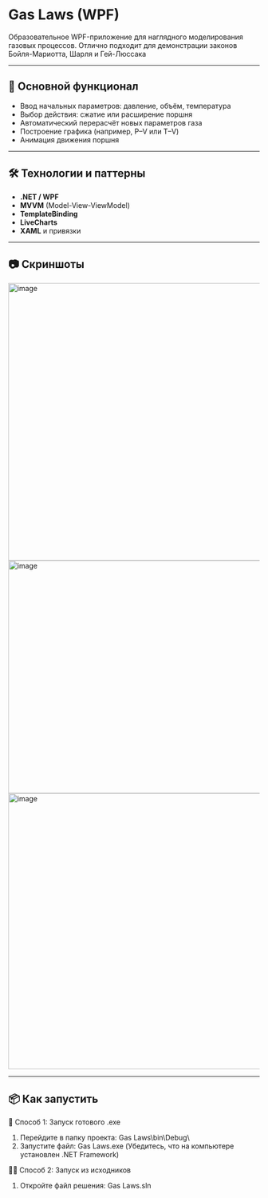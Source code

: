 # Gas Laws (WPF)

Образовательное WPF-приложение для наглядного моделирования газовых процессов. Отлично подходит для демонстрации законов Бойля-Мариотта, Шарля и Гей-Люссака

---

## 🚀 Основной функционал

- Ввод начальных параметров: давление, объём, температура
- Выбор действия: сжатие или расширение поршня
- Автоматический перерасчёт новых параметров газа
- Построение графика (например, P–V или T–V)
- Анимация движения поршня

---

## 🛠️ Технологии и паттерны

- **.NET / WPF**
- **MVVM** (Model-View-ViewModel)
- **TemplateBinding**
- **LiveCharts**
- **XAML** и привязки

---

## 📷 Скриншоты

<img width="1182" height="555" alt="image" src="https://github.com/user-attachments/assets/12cab4bd-8171-4a3c-bd34-86797489d3df" />

<img width="516" height="466" alt="image" src="https://github.com/user-attachments/assets/1f36912d-f757-4170-8fde-cc2adccf5601" />

<img width="1181" height="552" alt="image" src="https://github.com/user-attachments/assets/cc186fee-4354-487d-8864-2a8e476fff68" />


---

## 📦 Как запустить

📁 Способ 1: Запуск готового .exe
1. Перейдите в папку проекта: Gas Laws\bin\Debug\
2. Запустите файл: Gas Laws.exe (Убедитесь, что на компьютере установлен .NET Framework)

🧑‍💻 Способ 2: Запуск из исходников
1. Откройте файл решения: Gas Laws.sln
